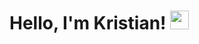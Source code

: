# Hello, I'm Kristian! <img src="https://raw.githubusercontent.com/MartinHeinz/MartinHeinz/master/wave.gif" width="30px">